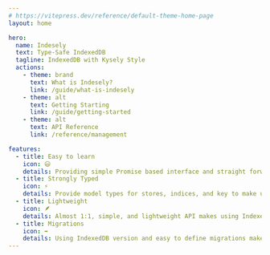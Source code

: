 ```yaml
---
# https://vitepress.dev/reference/default-theme-home-page
layout: home

hero:
  name: Indesely
  text: Type-Safe IndexedDB
  tagline: IndexedDB with Kysely Style
  actions:
    - theme: brand
      text: What is Indesely?
      link: /guide/what-is-indesely
    - theme: alt
      text: Getting Starting
      link: /guide/getting-started
    - theme: alt
      text: API Reference
      link: /reference/management

features:
  - title: Easy to learn
    icon: 😃
    details: Providing simple Promise based interface and straight forward querying structure.
  - title: Strongly Typed
    icon: ⚡️
    details: Provide model types for stores, indices, and key to make using them easier than ever.
  - title: Lightweight
    icon: 🪶
    details: Almost 1:1, simple, and lightweight API makes using IndexedDB fast without any bloat.
  - title: Migrations
    icon: ➡️
    details: Using IndexedDB version and easy to define migrations make IndexedDB setup and maintenance quick.
---
```

